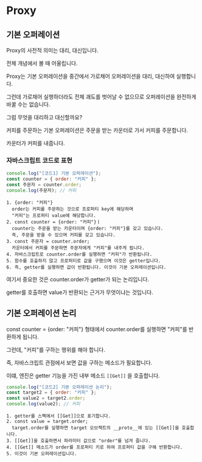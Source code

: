 # Proxy

## 기본 오퍼레이션

Proxy의 사전적 의미는 대리, 대신입니다.

전체 개념에서 볼 때 어울립니다.

Proxy는 기본 오퍼레이션을 중간에서 가로채어 오퍼레이션을 대리, 대신하여 실행합니다.

그런데 가로채어 실행하더라도 전체 괘도를 벗어날 수 없으므로 오퍼레이션을 완전하게 바꿀 수는 없습니다.

그럼 무엇을 대리하고 대신할까요?

커피를 주문하는 기본 오퍼레이션은 주문을 받는 카운터로 가서 커피를 주문합니다.

카운터가 커피를 내줍니다.

### 자바스크립트 코드로 표현

```js
console.log("[코드1] 기본 오퍼레이션");
const counter = { order: "커피" };
const 주문자 = counter.order;
console.log(주문자); // 커피
```

    1. {order: "커피"}
      order는 커피를 주문하는 것으로 프로퍼티 key에 해당하며
      "커피"는 프로퍼티 value에 해당합니다.
    2. const counter = {order: "커피"}ㅣ
      counter는 주문을 받는 카운터이며 {order: "커피"}를 갖고 있습니다.
      즉, 주문을 받을 수 있으며 커피를 갖고 있습니다.
    3. const 주문자 = counter.order;
      카운터에서 커피를 주문하면 주문자에게 "커피"를 내주게 됩니다.
    4. 자바스크립트로 counter.order를 실행하면 "커피"가 반환됩니다.
    5. 함수를 호출하지 않고 프로퍼티로 값을 구했으며 이것은 getter입니다.
    6. 즉, getter를 실행하면 값이 반환됩니다. 이것이 기본 오퍼레이션입니다.

여기서 중요한 것은 counter.order가 getter가 되는 논리입니다.

getter를 호출하면 value가 반환되는 근거가 무엇이냐는 것입니다.

## 기본 오퍼레이션 논리

const counter = {order: "커피"} 형태에서 counter.order를 실행하면 "커피"를 반환하게 됩니다.

그런데, "커피"를 구하는 행위를 해야 합니다.

즉, 자바스크립트 관점에서 보면 값을 구하는 메소드가 필요합니다.

이떄, 엔진은 getter 기능을 가진 내부 메소드 `[[Get]]` 을 호출합니다.

```js
console.log("[코드2] 기본 오퍼레이션 논리");
const target2 = { order: "커피" };
const value2 = target2.order;
console.log(value2); // 커피
```

    1. getter를 스펙에서 [[Get]]으로 표기합니다.
    2. const value = target.order;
      target.order를 실행하면 target 오브젝트의 __proto__에 있는 [[Get]]을 호출합니다.
    3. [[Get]]을 호출하면서 파라미터 값으로 "order"를 넘겨 줍니다.
    4. [[Get]] 메소드가 order를 프로퍼티 키로 하여 프로퍼티 값을 구해 반환합니다.
    5. 이것이 기본 오퍼레이션입니다.
